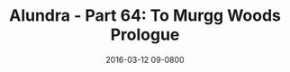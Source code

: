 ---
layout: entry.pug
title: "Alundra - Part 64: To Murgg Woods Prologue"
date: 2016-03-12 09-0800
publishDate: 2017-10-31 12:00:00 -0800
categories: playthroughs alundra
draft: true
---